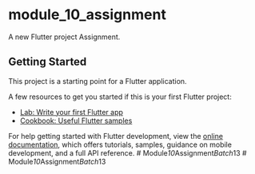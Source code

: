 # module_10_assignment

A new Flutter project Assignment.

## Getting Started

This project is a starting point for a Flutter application.

A few resources to get you started if this is your first Flutter project:

- [Lab: Write your first Flutter app](https://docs.flutter.dev/get-started/codelab)
- [Cookbook: Useful Flutter samples](https://docs.flutter.dev/cookbook)

For help getting started with Flutter development, view the
[online documentation](https://docs.flutter.dev/), which offers tutorials,
samples, guidance on mobile development, and a full API reference.
#   M o d u l e _ 1 0 _ A s s i g n m e n t _ B a t c h _ 1 3  
 #   M o d u l e _ 1 0 _ A s s i g n m e n t _ B a t c h _ 1 3  
 